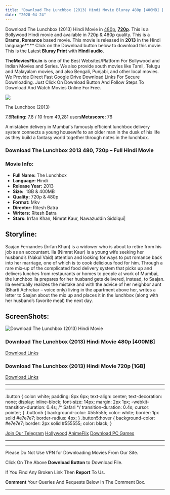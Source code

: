 ```yaml
---
title: "Download The Lunchbox (2013) Hindi Movie Bluray 480p [400MB] || 720p [1GB] |"
date: "2020-04-24"
---
```


Download The Lunchbox (2013) Hindi Movie in [480p](https://1moviesflix.com/480p-movies/), [**720p**](https://1moviesflix.com/720p-movies/). This is a Bollywood Hindi movie and available in 720p & 480p quality. This is a **Drama, Romance** based movie. This movie is released in **2013** in the Hindi language**.** Click on the Download button below to download this movie. This is the Latest **Bluray Print** with **Hindi audio**.

**TheMoviesFlix.in** is one of the Best Websites/Platform For Bollywood and Indian Movies and Series. We also provide south movies like Tamil, Telugu and Malayalam movies, and also Bengali, Punjabi, and other local movies. We Provide Direct Fast Google Drive Download Links For Secure Downloading. Just Click On Download Button And Follow Steps To Download And Watch Movies Online For Free.

[![](https://m.media-amazon.com/images/M/MV5BMTUwMzc1NjIzMV5BMl5BanBnXkFtZTgwODUyMTIxMTE@._V1_SX300.jpg)](https://www.imdb.com/title/tt2350496/ "The Lunchbox")

The Lunchbox (2013)

7.8**Rating:** 7.8 / 10 from 49,281 users**Metascore:** 76

A mistaken delivery in Mumbai's famously efficient lunchbox delivery system connects a young housewife to an older man in the dusk of his life as they build a fantasy world together through notes in the lunchbox.

### Download The Lunchbox 2013 480, 720p – Full Hindi Movie

### Movie Info:

- **Full Name:** The Lunchbox
- **Language:** Hindi
- **Release Year:** 2013
- **Size:**  1GB & 400MB
- **Quality:** 720p & 480p
- **Format:** Mkv
- **Director:** Ritesh Batra
- **Writers:** Ritesh Batra
- **Stars:** Irrfan Khan, Nimrat Kaur, Nawazuddin Siddiqui|

## Storyline:

Saajan Fernandes (Irrfan Khan) is a widower who is about to retire from his job as an accountant. Ila (Nimrat Kaur) is a young wife seeking her husband’s (Nakul Vaid) attention and looking for ways to put romance back into her marriage, one of which is to cook delicious food for him. Through a rare mix-up of the complicated food delivery system that picks up and delivers lunches from restaurants or homes to people at work of Mumbai, the lunchbox Ila prepares for her husband gets delivered, instead, to Saajan. Ila eventually realizes the mistake and with the advice of her neighbor aunt (Bharti Achrekar – voice only) living in the apartment above her, writes a letter to Saajan about the mix up and places it in the lunchbox (along with her husband’s favorite meal) the next day.

## ScreenShots:

![Download The Lunchbox (2013) Hindi Movie ](https://i.imgur.com/wcPYC7u.jpg)

### Download The Lunchbox (2013) Hindi Movie 480p \[400MB\]

[Download Links](https://1moviesflix.com?a270777880=S0FPODlldzNEQURkc2FzQmpnL1d1cXl6cTNTZnNza0lseU5ueFo1WVRHSTlTNlh1Szc1djNXRFJCRDl3OG9NTnhDaEEzWUUzNlBBS0lNYndMTEEwT1FJV2VYSTFDZDlCeEt5cGtYWmh3eWc9)

### Download The Lunchbox (2013) Hindi Movie 720p \[1GB\] 

[Download Links](https://1moviesflix.com?a270777880=S0FPODlldzNEQURkc2FzQmpnL1d1cXl6cTNTZnNza0lseU5ueFo1WVRHSTlTNlh1Szc1djNXRFJCRDl3OG9NTmZjTTVWaDBqZEhHeWtwOTlpcEVPL0htKzV4eVpIZ2lDaXNGaWFVeXVIYUk9)

* * *

* * *

.button { color: white; padding: 8px 6px; text-align: center; text-decoration: none; display: inline-block; font-size: 14px; margin: 2px 1px; -webkit-transition-duration: 0.4s; /\* Safari \*/ transition-duration: 0.4s; cursor: pointer; } .button5 { background-color: #555555; color: white; border: 1px solid #e7e7e7; border-radius: 4px; } .button5:hover { background-color: #e7e7e7; border: 2px solid #555555; color: black; }

[Join Our Telegram](http://gdrivepro.xyz/join.php) [Hollywood](https://moviesverse.com/) [AnimeFlix](https://animeflix.in/) [Download PC Games](https://gamesflix.net/)  

* * *

* * *

  

Please Do Not Use VPN for Downloading Movies From Our Site.

Click On The Above **Download Button** to Download File.

If You Find Any Broken Link Then **Report** To Us.

**Comment** Your Queries And Requests Below In The Comment Box.

* * *
